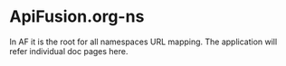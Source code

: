 ApiFusion.org-ns
================

In AF it is the root for all namespaces URL mapping. The application will refer individual doc pages here.
